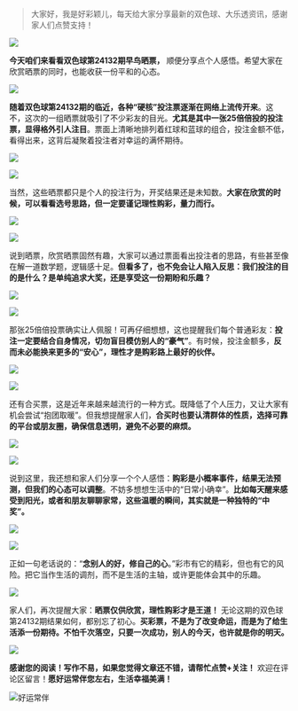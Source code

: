 > 大家好，我是好彩颖儿，每天给大家分享最新的双色球、大乐透资讯，感谢家人们点赞支持！

![](https://cdn.jsdelivr.net/gh/wangwenjie1314/PicCDN/2024-7-11/1720660897499-image.png)

**今天咱们来看看双色球第24132期早鸟晒票，** 顺便分享点个人感悟。希望大家在欣赏晒票的同时，也能收获一份平和的心态。


![](https://cdn.jsdelivr.net/gh/wangwenjie1314/PicCDN/2024-11-17/1731804955095-image.png)



**随着双色球第24132期的临近，各种“硬核”投注票逐渐在网络上流传开来**。这不，这次的一组晒票就吸引了不少彩友的目光。**尤其是其中一张25倍倍投的投注票，显得格外引人注目**。票面上清晰地排列着红球和蓝球的组合，投注金额不低，看得出来，这背后凝聚着投注者对幸运的满怀期待。


![](https://cdn.jsdelivr.net/gh/wangwenjie1314/PicCDN/2024-11-17/1731804865107-image.png)


![](https://cdn.jsdelivr.net/gh/wangwenjie1314/PicCDN/2024-11-17/1731804890616-image.png)



当然，这些晒票都只是个人的投注行为，开奖结果还是未知数。**大家在欣赏的时候，可以看看选号思路，但一定要谨记理性购彩，量力而行。**


![](https://cdn.jsdelivr.net/gh/wangwenjie1314/PicCDN/2024-11-17/1731804878561-image.png)


![](https://cdn.jsdelivr.net/gh/wangwenjie1314/PicCDN/2024-11-17/1731804968564-image.png)


说到晒票，欣赏晒票固然有趣，大家可以通过票面看出投注者的思路，有些甚至像在解一道数学题，逻辑感十足。**但看多了，也不免会让人陷入反思：我们投注的目的是什么？是单纯追求大奖，还是享受这一份期盼和乐趣？**


![](https://cdn.jsdelivr.net/gh/wangwenjie1314/PicCDN/2024-11-17/1731804979532-image.png)


![](https://cdn.jsdelivr.net/gh/wangwenjie1314/PicCDN/2024-11-17/1731805005992-image.png)



那张25倍倍投票确实让人佩服！可再仔细想想，这也提醒我们每个普通彩友：**投注一定要结合自身情况，切勿盲目模仿别人的“豪气”**。有时候，投注金额多，**反而未必能换来更多的“安心”，理性才是购彩路上最好的伙伴。**



![](https://cdn.jsdelivr.net/gh/wangwenjie1314/PicCDN/2024-11-17/1731805041670-image.png)

![](https://cdn.jsdelivr.net/gh/wangwenjie1314/PicCDN/2024-11-17/1731805027988-image.png)


还有合买票，这是近年来越来越流行的一种方式。既降低了个人压力，又让大家有机会尝试“抱团取暖”。但我想提醒家人们，**合买时也要认清群体的性质，选择可靠的平台或朋友圈，确保信息透明，避免不必要的麻烦。**



![](https://cdn.jsdelivr.net/gh/wangwenjie1314/PicCDN/2024-11-17/1731805055955-image.png)


![](https://cdn.jsdelivr.net/gh/wangwenjie1314/PicCDN/2024-11-17/1731805080370-image.png)


说到这里，我还想和家人们分享一个个人感悟：**购彩是小概率事件，结果无法预测，但我们的心态可以调整**。不妨多想想生活中的“日常小确幸”。**比如每天醒来感受到阳光，或者和朋友聊聊家常，这些温暖的瞬间，其实就是一种独特的“中奖”。**



![](https://cdn.jsdelivr.net/gh/wangwenjie1314/PicCDN/2024-11-17/1731805105881-image.png)

![](https://cdn.jsdelivr.net/gh/wangwenjie1314/PicCDN/2024-11-17/1731805094685-image.png)


正如一句老话说的：“**念别人的好，修自己的心**。”彩市有它的精彩，但也有它的风险。把它当作生活的调剂，而不是生活的主轴，或许更能体会其中的乐趣。

![](https://cdn.jsdelivr.net/gh/wangwenjie1314/PicCDN/2024-11-17/1731805124556-image.png)

家人们，再次提醒大家：**晒票仅供欣赏，理性购彩才是王道！** 无论这期的双色球第24132期结果如何，都别忘了初心。**买彩票，不是为了改变命运，而是为了给生活添一份期待。不怕千次落空，只要一次成功，别人的今天，也许就是你的明天。**

![](https://cdn.jsdelivr.net/gh/wangwenjie1314/PicCDN/2024-11-17/1731804823269-image.png)

**感谢您的阅读！写作不易，如果您觉得文章还不错，请帮忙点赞+关注！** 欢迎在评论区留言！**愿好运常伴您左右，生活幸福美满！**


![好运常伴](https://cdn.jsdelivr.net/gh/wangwenjie1314/PicCDN/2024-11-17/1731805464411-image.png)

